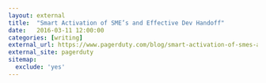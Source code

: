 ```yaml
---
layout: external
title:  "Smart Activation of SME’s and Effective Dev Handoff"
date:   2016-03-11 12:00:00
categories: [writing]
external_url: https://www.pagerduty.com/blog/smart-activation-of-smes-and-effective-dev-handoff/
external_site: pagerduty
sitemap:
  exclude: 'yes'
---
```

